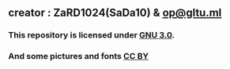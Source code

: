 ## creator : ZaRD1024(SaDa10) & op@gltu.ml

### This repository is licensed under [GNU 3.0](./LICENSE).
### And some pictures and fonts [CC BY](https://creativecommons.org/licenses/by/4.0/)
